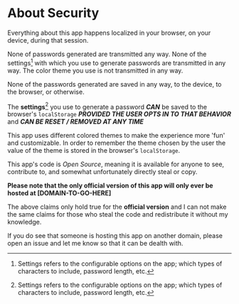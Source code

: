 # About Security

Everything about this app happens localized in your browser, on your device, during that session.

None of passwords generated are transmitted any way. None of the settings[^1] with which you use to generate passwords are transmitted in any way. The color theme you use is not transmitted in any way.

None of the passwords generated are saved in any way, to the device, to the browser, or otherwise.

The **settings**[^1] you use to generate a password **_CAN_** be saved to the browser's `localStorage` **_PROVIDED THE USER OPTS IN TO THAT BEHAVIOR_** and **_CAN BE RESET / REMOVED AT ANY TIME_**

This app uses different colored themes to make the experience more 'fun' and customizable. In order to remember the theme chosen by the user the value of the theme is stored in the browser's `localStorage`.

This app's code is *Open Source*, meaning it is available for anyone to see, contribute to, and somewhat unfortunately directly steal or copy.

**Please note that the only official version of this app will only ever be hosted at [DOMAIN-TO-GO-HERE]**

The above claims only hold true for the **official version** and I can not make the same claims for those who steal the code and redistribute it without my knowledge.

If you do see that someone is hosting this app on another domain, please open an issue and let me know so that it can be dealth with.

[^1]: Settings refers to the configurable options on the app; which types of characters to include, password length, etc.
